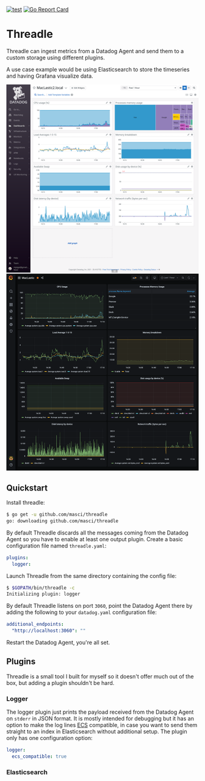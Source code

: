 [![test](https://github.com/masci/threadle/actions/workflows/test.yaml/badge.svg?branch=main)](https://github.com/masci/threadle/actions/workflows/test.yaml)
[![Go Report Card](https://goreportcard.com/badge/github.com/masci/threadle)](https://goreportcard.com/report/github.com/masci/threadle)

# Threadle

Threadle can ingest metrics from a Datadog Agent and send them to a custom storage using different plugins.

A use case example would be using Elasticsearch to store the timeseries and having Grafana visualize data.

![Datadog](img/datadog.png)
![Grafana](img/grafana.png)

## Quickstart

Install threadle:

```bash
$ go get -u github.com/masci/threadle
go: downloading github.com/masci/threadle
```

By default Threadle discards all the messages coming from the Datadog Agent so you have to enable at
least one output plugin. Create a basic configuration file named `threadle.yaml`:

```yaml
plugins:
  logger:
```

Launch Threadle from the same directory containing the config file:

```bash
$ $GOPATH/bin/threadle -c
Initializing plugin: logger
```

By default Threadle listens on port `3060`, point the Datadog Agent there by adding the following to your
`datadog.yaml` configuration file:

```yaml
additional_endpoints:
  "http://localhost:3060": ""
```

Restart the Datadog Agent, you're all set.

## Plugins

Threadle is a small tool I built for myself so it doesn't offer much out of the box, but adding a plugin
shouldn't be hard.

### Logger

The logger plugin just prints the payload received from the Datadog Agent on `stderr` in JSON format. It
is mostly intended for debugging but it has an option to make the log lines [ECS](https://www.elastic.co/guide/en/ecs/current/index.html)
compatible, in case you want to send them straight to an index in Elasticsearch without additional setup.
The plugin only has one configuration option:

```yaml
logger:
  ecs_compatible: true
```

### Elasticsearch

